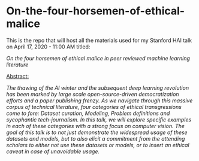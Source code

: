 # On-the-four-horsemen-of-ethical-malice
This is the repo that will host all the materials used for my Stanford HAI talk on April 17, 2020 - 11:00 AM titled:

_On the four horsemen of ethical malice in peer reviewed machine learning literature_

[Abstract:](https://hai.stanford.edu/events/hai-weekly-seminar-vinay-uday-prabhu-four-horsemen-ethical-malice-peer-reviewed-machine "Stanford HAI Homepage")

_The thawing of the AI winter and the subsequent deep learning revolution has been marked by large scale open-source-driven democratization efforts and a paper publishing frenzy. As we navigate through this massive corpus of technical literature, four categories of ethical transgressions come to fore: Dataset curation, Modeling, Problem definitions and sycophantic tech-journalism. In this talk, we will explore specific examples in each of these categories with a strong focus on computer vision. The goal of this talk is to not just demonstrate the widespread usage of these datasets and models, but to also elicit a commitment from the attending scholars to either not use these datasets or models, or to insert an ethical caveat in case of unavoidable usage._
